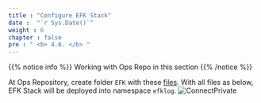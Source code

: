 ```yaml
---
title : "Configure EFK Stack"
date :  "`r Sys.Date()`" 
weight : 6 
chapter : false
pre : " <b> 4.6. </b> "
---
```


{{% notice info %}}
Working with Ops Repo in this section 
{{% /notice %}}

At Ops Repository, create folder `EFK` with these [files](https://github.com/heyyytamvo/FCJ2024-WS2-OpsRepo/tree/main/EFK). With all files as below, EFK Stack will be deployed into namespace `efklog`.
![ConnectPrivate](/FCJ2024-Workshop2/images/4-cicd/4.6-EFK/EFK.png)
